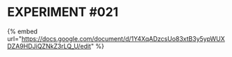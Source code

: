 # EXPERIMENT #021

{% embed url="https://docs.google.com/document/d/1Y4XqADzcsUo83xtB3y5ypWUXDZA9HDJiQZNkZ3rLQ_U/edit" %}
